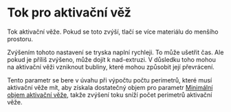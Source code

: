 Tok pro aktivační věž
====
Tok aktivační věže. Pokud se toto zvýší, tlačí se více materiálu do menšího prostoru.

Zvýšením tohoto nastavení se tryska naplní rychleji. To může ušetřit čas. Ale pokud je příliš zvýšeno, může dojít k nad-extruzi. V důsledku toho mohou na aktivační věži vzniknout bubliny, které mohou způsobit její převrácení.

Tento parametr se bere v úvahu při výpočtu počtu perimetrů, které musí aktivační věže mít, aby získala dostatečný objem pro parametr [Minimální objem aktivační věže](../dual/prime_tower_min_volume.md), takže zvýšení toku sníží počet perimetrů aktivační věže.